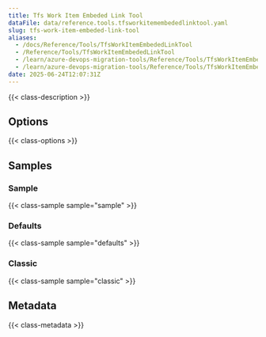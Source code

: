 ```yaml
---
title: Tfs Work Item Embeded Link Tool
dataFile: data/reference.tools.tfsworkitemembededlinktool.yaml
slug: tfs-work-item-embeded-link-tool
aliases:
  - /docs/Reference/Tools/TfsWorkItemEmbededLinkTool
  - /Reference/Tools/TfsWorkItemEmbededLinkTool
  - /learn/azure-devops-migration-tools/Reference/Tools/TfsWorkItemEmbededLinkTool
  - /learn/azure-devops-migration-tools/Reference/Tools/TfsWorkItemEmbededLinkTool/index.md
date: 2025-06-24T12:07:31Z
---
```


{{< class-description >}}

## Options

{{< class-options >}}

## Samples

### Sample

{{< class-sample sample="sample" >}}

### Defaults

{{< class-sample sample="defaults" >}}

### Classic

{{< class-sample sample="classic" >}}

## Metadata

{{< class-metadata >}}
